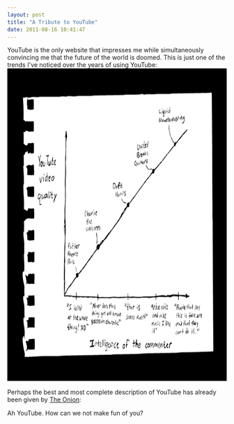 ```yaml
---
layout: post
title: "A Tribute to YouTube"
date: 2011-08-16 10:41:47
---
```


YouTube is the only website that impresses me while simultaneously convincing me that the future of the world is doomed. This is just one of the trends I've noticed over the years of using YouTube: <a href="http://bryanbraun.com/2011/08/16/a-tribute-to-youtube/youtube-graph/" rel="attachment wp-att-648"><img alt="" class="alignright size-full wp-image-648" height="717" src="/assets/images/YouTube-Graph.png" title="YouTube Commenter Intellegence" width="1047" /></a>

Perhaps the best and most complete description of YouTube has already been given by <a href="http://www.theonion.com/" target="_blank" title="The Onion">The Onion</a>:



Ah YouTube. How can we not make fun of you?